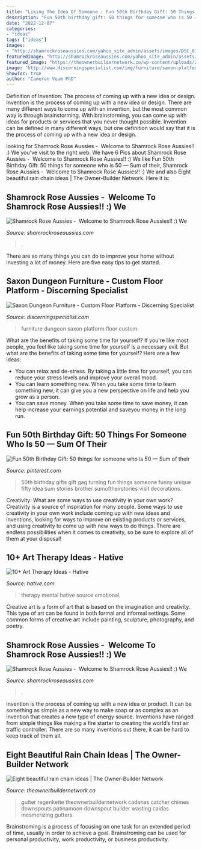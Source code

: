 ```yaml
---
title: "Liking The Idea Of Someone : Fun 50th Birthday Gift: 50 Things For Someone Who Is 50 — Sum Of Their"
description: "Fun 50th birthday gift: 50 things for someone who is 50 — sum of their"
date: "2022-12-07"
categories:
- "ideas"
tags: ["ideas"]
images:
- "http://shamrockroseaussies.com/yahoo_site_admin/assets/images/DSC_0795.124232659_std.JPG"
featuredImage: "http://shamrockroseaussies.com/yahoo_site_admin/assets/images/DSC_0795.124232659_std.JPG"
featured_image: "https://theownerbuildernetwork.co/wp-content/uploads/2015/06/Rain-Chain-Ideas-21.jpg"
image: "http://www.discerningspecialist.com/img/furniture/saxon-platform-003.jpg"
ShowToc: true
author: "Cameron Veum PhD"
---
```



Definition of Invention: The process of coming up with a new idea or design.
Invention is the process of coming up with a new idea or design. There are many different ways to come up with an invention, but the most common way is through brainstorming. With brainstorming, you can come up with ideas for products or services that you never thought possible. Invention can be defined in many different ways, but one definition would say that it is the process of coming up with a new idea or design.

	

		
looking for Shamrock Rose Aussies - ﻿﻿﻿ Welcome to Shamrock Rose Aussies!! :) We you've visit to the right web. We have 6 Pics about Shamrock Rose Aussies - ﻿﻿﻿ Welcome to Shamrock Rose Aussies!! :) We like Fun 50th Birthday Gift: 50 things for someone who is 50 — Sum of their, Shamrock Rose Aussies - ﻿﻿﻿ Welcome to Shamrock Rose Aussies!! :) We and also Eight beautiful rain chain ideas | The Owner-Builder Network. Here it is:
		
    
## Shamrock Rose Aussies - ﻿﻿﻿ Welcome To Shamrock Rose Aussies!! :) We

<img loading=lazy src="http://shamrockroseaussies.com/yahoo_site_admin/assets/images/DSC_0131.262172613_std.JPG" onerror="this.onerror=null;this.src='https://tse2.mm.bing.net/th?id=OIP.FA26ASpfj6MQy1hfWiuc9wHaE-&amp;pid=15.1';" alt="Shamrock Rose Aussies - ﻿﻿﻿ Welcome to Shamrock Rose Aussies!! :) We">

_Source: shamrockroseaussies.com_

>. 

	

There are so many things you can do to improve your home without investing a lot of money. Here are five easy tips to get started.

    
## Saxon Dungeon Furniture - Custom Floor Platform - Discerning Specialist

<img loading=lazy src="http://www.discerningspecialist.com/img/furniture/saxon-platform-003.jpg" onerror="this.onerror=null;this.src='https://tse1.mm.bing.net/th?id=OIP.DrlD4T6JkpK3i1vNxOxCbgHaKp&amp;pid=15.1';" alt="Saxon Dungeon Furniture - Custom Floor Platform - Discerning Specialist">

_Source: discerningspecialist.com_

>furniture dungeon saxon platform floor custom. 

	

What are the benefits of taking some time for yourself?
If you're like most people, you feel like taking some time for yourself is a necessary evil. But what are the benefits of taking some time for yourself? Here are a few ideas: 
- You can relax and de-stress. By taking a little time for yourself, you can reduce your stress levels and improve your overall mood. 
- You can learn something new. When you take some time to learn something new, it can give you a new perspective on life and help you grow as a person. 
- You can save money. When you take some time to save money, it can help increase your earnings potential and saveyou money in the long run.

    
## Fun 50th Birthday Gift: 50 Things For Someone Who Is 50 — Sum Of Their

<img loading=lazy src="https://i.pinimg.com/736x/c1/b9/f2/c1b9f20bee15f6c6709123b8fc13067a.jpg" onerror="this.onerror=null;this.src='https://tse2.mm.bing.net/th?id=OIP.hYcnx8vI-rS-QooPo7ngPwHaLH&amp;pid=15.1';" alt="Fun 50th Birthday Gift: 50 things for someone who is 50 — Sum of their">

_Source: pinterest.com_

>50th birthday gifts gift gag turning fun things someone funny unique fifty idea sum stories brother sumoftheirstories visit decorations. 

	

Creativity: What are some ways to use creativity in your own work?
Creativity is a source of inspiration for many people. Some ways to use creativity in your own work include coming up with new ideas and inventions, looking for ways to improve on existing products or services, and using creativity to come up with new ways to do things. There are endless possibilities when it comes to creativity, so be sure to explore all of them at your disposal!

    
## 10+ Art Therapy Ideas - Hative

<img loading=lazy src="https://hative.com/wp-content/uploads/2014/05/art-therapy-ideas/12-art-therapy-ideas.jpg" onerror="this.onerror=null;this.src='https://tse4.mm.bing.net/th?id=OIP.7hIxjGXegd7aaFnlzaj2qAAAAA&amp;pid=15.1';" alt="10+ Art Therapy Ideas - Hative">

_Source: hative.com_

>therapy mental hative source emotional. 

	

Creative art is a form of art that is based on the imagination and creativity. This type of art can be found in both formal and informal settings. Some common forms of creative art include painting, sculpture, photography, and poetry.

    
## Shamrock Rose Aussies - ﻿﻿﻿ Welcome To Shamrock Rose Aussies!! :) We

<img loading=lazy src="http://shamrockroseaussies.com/yahoo_site_admin/assets/images/DSC_0795.124232659_std.JPG" onerror="this.onerror=null;this.src='https://tse1.mm.bing.net/th?id=OIP.uNGK2SLKxvFz2D7N60oTtwHaEU&amp;pid=15.1';" alt="Shamrock Rose Aussies - ﻿﻿﻿ Welcome to Shamrock Rose Aussies!! :) We">

_Source: shamrockroseaussies.com_

>. 

	

invention is the process of coming up with a new idea or product. It can be something as simple as a new way to make soap or as complex as an invention that creates a new type of energy source. Inventions have ranged from simple things like making a fire starter to creating the world’s first air traffic controller. There are so many inventions out there, it can be hard to keep track of them all.

    
## Eight Beautiful Rain Chain Ideas | The Owner-Builder Network

<img loading=lazy src="https://theownerbuildernetwork.co/wp-content/uploads/2015/06/Rain-Chain-Ideas-21.jpg" onerror="this.onerror=null;this.src='https://tse4.mm.bing.net/th?id=OIP.ApQHzG6B6BrUkrs3XLBA7AHaLJ&amp;pid=15.1';" alt="Eight beautiful rain chain ideas | The Owner-Builder Network">

_Source: theownerbuildernetwork.co_

>gutter regenkette theownerbuildernetwork cadenas catcher chimes downspouts patinamoon downspout builder wasting caidas mesmerizing gutters. 

	

Brainstroming is a process of focusing on one task for an extended period of time, usually in order to achieve a goal. Brainstroming can be used for personal productivity, work productivity, or business productivity.

